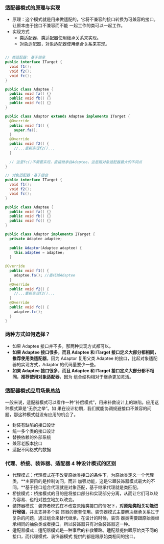 ### 适配器模式的原理与实现
- 原理：这个模式就是用来做适配的，它将不兼容的接口转换为可兼容的接口，让原本由于接口不兼容而不能
一起工作的类可以一起工作。
- 实现方式
    - 类适配器，类适配器使用继承关系来实现。
    - 对象适配器，对象适配器使用组合关系来实现。
```java

// 类适配器: 基于继承
public interface ITarget {
  void f1();
  void f2();
  void fc();
}

public class Adaptee {
  public void fa() {}
  public void fb() {}
  public void fc() {}
}

public class Adaptor extends Adaptee implements ITarget {
  @Override
  public void f1() {
    super.fa();
  }
  @Override
  public void f2() {
    //...重新实现f2()...
  }
  
  // 这里fc()不需要实现，直接继承自Adaptee，这是跟对象适配器最大的不同点
}

// 对象适配器：基于组合
public interface ITarget {
  void f1();
  void f2();
  void fc();
}

public class Adaptee {
  public void fa() {}
  public void fb() {}
  public void fc() {}
}

public class Adaptor implements ITarget {
  private Adaptee adaptee;
  
  public Adaptor(Adaptee adaptee) {
    this.adaptee = adaptee;
  }
  
@Override
  public void f1() {
    adaptee.fa(); //委托给Adaptee
  }
  @Override
  public void f2() {
    //...重新实现f2()...
  }
  @Override
  public void fc() {
    adaptee.fc();
  }
}
```

### 两种方式如何选择？
- 如果 Adaptee 接口并不多，那两种实现方式都可以。
- **如果 Adaptee 接口很多，而且 Adaptee 和 ITarget 接口定义大部分都相同，推荐使用类适配器**，因为 
Adaptor 复用父类 Adaptee 的接口，比起对象适配器的实现方式，Adaptor 的代码量要少一些。
- **如果 Adaptee 接口很多，而且 Adaptee 和 ITarget 接口定义大部分都不相同，推荐使用对象适配器**，因为
组合结构相对于继承更加灵活。

### 适配器模式应用场景总结
一般来说，适配器模式可以看作一种“补偿模式”，用来补救设计上的缺陷。应用这种模式算是“无奈之举”。如
果在设计初期，我们就能协调规避接口不兼容的问题，那这种模式就没有应用的机会了。
- 封装有缺陷的接口设计
- 统一多个类的接口设计
- 替换依赖的外部系统
- 兼容老版本接口
- 适配不同格式的数据

### 代理、桥接、装饰器、适配器 4 种设计模式的区别
- 代理模式：代理模式在不改变原始类接口的条件下，为原始类定义一个代理类，**主要目的是控制访问，而非
加强功能，这是它跟装饰器模式最大的不同。**基于接口组合代理就是对象匹配，基于继承代理就是类匹配。
- 桥接模式：桥接模式的目的是将接口部分和实现部分分离，从而让它们可以较为容易、也相对独立地加以改变。
- 装饰器模式：装饰者模式在不改变原始类接口的情况下，**对原始类相关功能进行增强**，并且支持多个装
饰器的嵌套使用。装饰器模式主要解决继承关系过于复杂的问题，通过组合来替代继承，在设计的时候，装饰
器类需要跟原始类继承相同的抽象类或者接口。所以装饰器只有对象装饰器这一种。
- 适配器模式：适配器模式是一种事后的补救策略。适配器提供跟原始类不同的接口，而代理模式、装饰器模式
提供的都是跟原始类相同的接口。